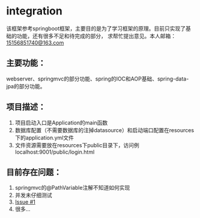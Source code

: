# integration
该框架参考springboot框架，主要目的是为了学习框架的原理。目前只实现了基础的功能，还有很多不足和待完成的部分，
求帮忙提出意见。本人邮箱：15156851740@163.com

## 主要功能：
webserver、springmvc的部分功能、spring的IOC和AOP基础、spring-data-jpa的部分功能。

## 项目描述：
1. 项目启动入口是Application的main函数
2. 数据库配置（不需要数据库的注掉datasource）和启动端口配置在resources下的application.yml文件
3. 文件资源需要放在resources下public目录下，访问例localhost:9001/public/login.html

## 目前存在问题：
1. springmvc的@PathVariable注解不知道如何实现
2. 并发未仔细测试
3. [Issue #1](https://github.com/zhukai-git/integration/issues/1)  
4. 很多...
